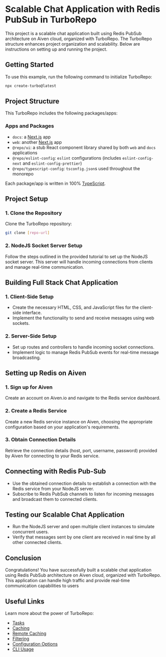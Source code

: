 # Scalable Chat Application with Redis PubSub in TurboRepo

This project is a scalable chat application built using Redis PubSub architecture on Aiven cloud, organized with TurboRepo. The TurboRepo structure enhances project organization and scalability. Below are instructions on setting up and running the project.

## Getting Started

To use this example, run the following command to initialize TurboRepo:

```sh
npx create-turbo@latest
```

## Project Structure

This TurboRepo includes the following packages/apps:

### Apps and Packages

- `docs`: a [Next.js](https://nextjs.org/) app
- `web`: another [Next.js](https://nextjs.org/) app
- `@repo/ui`: a stub React component library shared by both `web` and `docs` applications
- `@repo/eslint-config`: `eslint` configurations (includes `eslint-config-next` and `eslint-config-prettier`)
- `@repo/typescript-config`: `tsconfig.json`s used throughout the monorepo

Each package/app is written in 100% [TypeScript](https://www.typescriptlang.org/).

## Project Setup

### 1. Clone the Repository

Clone the TurboRepo repository:

```sh
git clone [repo-url]
```

### 2. NodeJS Socket Server Setup

Follow the steps outlined in the provided tutorial to set up the NodeJS socket server. This server will handle incoming connections from clients and manage real-time communication.

## Building Full Stack Chat Application

### 1. Client-Side Setup

- Create the necessary HTML, CSS, and JavaScript files for the client-side interface.
- Implement the functionality to send and receive messages using web sockets.

### 2. Server-Side Setup

- Set up routes and controllers to handle incoming socket connections.
- Implement logic to manage Redis PubSub events for real-time message broadcasting.

## Setting up Redis on Aiven

### 1. Sign up for Aiven

Create an account on Aiven.io and navigate to the Redis service dashboard.

### 2. Create a Redis Service

Create a new Redis service instance on Aiven, choosing the appropriate configuration based on your application's requirements.

### 3. Obtain Connection Details

Retrieve the connection details (host, port, username, password) provided by Aiven for connecting to your Redis service.

## Connecting with Redis Pub-Sub

- Use the obtained connection details to establish a connection with the Redis service from your NodeJS server.
- Subscribe to Redis PubSub channels to listen for incoming messages and broadcast them to connected clients.

## Testing our Scalable Chat Application

- Run the NodeJS server and open multiple client instances to simulate concurrent users.
- Verify that messages sent by one client are received in real time by all other connected clients.

## Conclusion

Congratulations! You have successfully built a scalable chat application using Redis PubSub architecture on Aiven cloud, organized with TurboRepo. This application can handle high traffic and provide real-time communication capabilities to users

## Useful Links

Learn more about the power of TurboRepo:

- [Tasks](https://turbo.build/repo/docs/core-concepts/monorepos/running-tasks)
- [Caching](https://turbo.build/repo/docs/core-concepts/caching)
- [Remote Caching](https://turbo.build/repo/docs/core-concepts/remote-caching)
- [Filtering](https://turbo.build/repo/docs/core-concepts/monorepos/filtering)
- [Configuration Options](https://turbo.build/repo/docs/reference/configuration)
- [CLI Usage](https://turbo.build/repo/docs/reference/command-line-reference)
